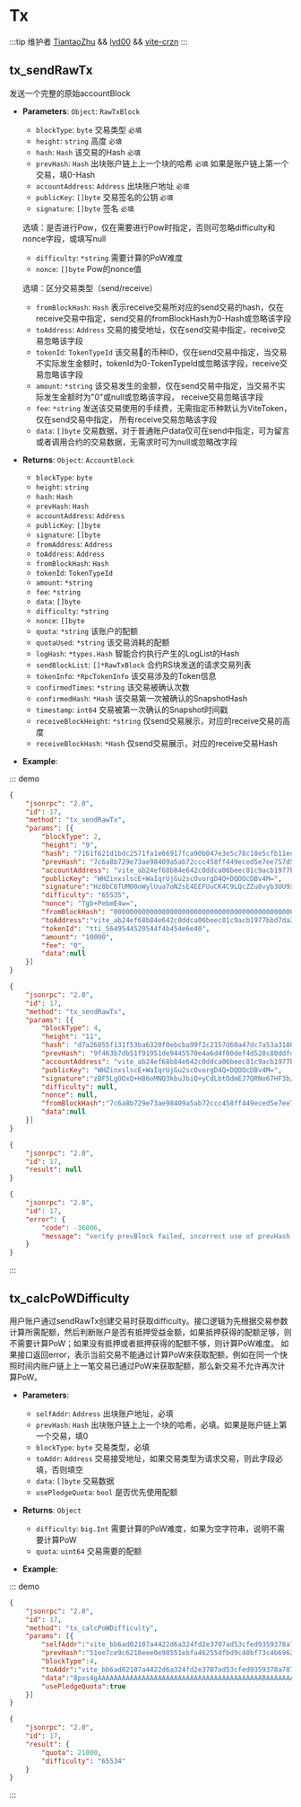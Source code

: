 # Tx
:::tip 维护者
[TiantaoZhu](https://github.com/TiantaoZhu) && [lyd00](https://github.com/lyd00) && [vite-crzn](https://github.com/vite-crzn)
:::

## tx_sendRawTx
发送一个完整的原始accountBlock

- **Parameters**: `Object`: `RawTxBlock`

  * `blockType`: `byte` 交易类型 `必填`
  * `height`: `string` 高度 `必填`
  * `hash`: `Hash` 该交易的Hash `必填`
  * `prevHash`: `Hash`  出块账户链上上一个块的哈希 `必填` 如果是账户链上第一个交易，填0-Hash
  * `accountAddress`: `Address` 出块账户地址 `必填`
  * `publicKey`: `[]byte`  交易签名的公钥 `必填`
  * `signature`: `[]byte` 签名 `必填`
   
  选填：是否进行Pow，仅在需要进行Pow时指定，否则可忽略difficulty和nonce字段，或填写null
  * `difficulty`: `*string` 需要计算的PoW难度
  * `nonce`: `[]byte` Pow的nonce值
     
  选填：区分交易类型（send/receive）
  * `fromBlockHash`: `Hash`  表示receive交易所对应的send交易的hash，仅在receive交易中指定，send交易的fromBlockHash为0-Hash或忽略该字段
  * `toAddress`: `Address`  交易的接受地址，仅在send交易中指定，receive交易忽略该字段
  * `tokenId`: `TokenTypeId` 该交易的币种ID，仅在send交易中指定，当交易不实际发生金额时，tokenId为0-TokenTypeId或忽略该字段，receive交易忽略该字段
  * `amount`: `*string` 该交易发生的金额，仅在send交易中指定，当交易不实际发生金额时为"0"或null或忽略该字段， receive交易忽略该字段
  * `fee`: `*string` 发送该交易使用的手续费，无需指定币种默认为ViteToken，仅在send交易中指定， 所有receive交易忽略该字段
  * `data`: `[]byte` 交易数据，对于普通账户data仅可在send中指定，可为留言或者调用合约的交易数据，无需求时可为null或忽略改字段

- **Returns**: `Object`: `AccountBlock`

  * `blockType`: `byte`
  * `height`: `string`
  * `hash`: `Hash`
  * `prevHash`: `Hash`
  * `accountAddress`: `Address`
  * `publicKey`: `[]byte`
  * `signature`: `[]byte`
  * `fromAddress`: `Address`
  * `toAddress`: `Address`
  * `fromBlockHash`: `Hash`
  * `tokenId`: `TokenTypeId`
  * `amount`: `*string`
  * `fee`: `*string`
  * `data`: `[]byte`
  * `difficulty`: `*string`
  * `nonce`: `[]byte`
  * `quota`: `*string` 该账户的配额
  * `quotaUsed`: `*string` 该交易消耗的配额
  * `logHash`: `*types.Hash` 智能合约执行产生的LogList的Hash
  * `sendBlockList`: `[]*RawTxBlock` 合约RS块发送的请求交易列表
  * `tokenInfo`: `*RpcTokenInfo` 该交易涉及的Token信息
  * `confirmedTimes`: `*string` 该交易被确认次数
  * `confirmedHash`: `*Hash` 该交易第一次被确认的SnapshotHash
  * `timestamp`: `int64` 交易被第一次确认的Snapshot时间戳
  * `receiveBlockHeight`: `*string` 仅send交易展示，对应的receive交易的高度
  * `receiveBlockHash`: `*Hash` 仅send交易展示，对应的receive交易Hash

- **Example**:

::: demo


```json tab:Request Send
{
    "jsonrpc": "2.0",
    "id": 17,
    "method": "tx_sendRawTx",
    "params": [{
    	"blockType": 2,
        "height": "9",
        "hash": "7161f621d1bdc2571fa1e66917fca90b047e3e5c78c18e5cfb11edba32c7c2fc",
        "prevHash": "7c6a8b729e73ae98409a5ab72ccc458ff449eced5e7ee757d52de83e8f32a070",
        "accountAddress": "vite_ab24ef68b84e642c0ddca06beec81c9acb1977bbd7da27a87a",
        "publicKey": "WHZinxslscE+WaIqrUjGu2scOvorgD4Q+DQOOcDBv4M=",
        "signature":"Hz8bC6TUM00oWylUua7oN2sE4EEFUuCK4C9LQcZZu8vyb3UU9xG32BeJtBQ==",
        "difficulty": "65535",
        "nonce": "Tgb+PebmE4w=",
        "fromBlockHash": "0000000000000000000000000000000000000000000000000000000000000000",
        "toAddress":"vite_ab24ef68b84e642c0ddca06beec81c9acb1977bbd7da27a87a",
        "tokenId": "tti_5649544520544f4b454e6e40",
        "amount": "10000",
        "fee": "0",
        "data":null
    }]
}
```

```json tab:Request Receive
{
    "jsonrpc": "2.0",
    "id": 17,
    "method": "tx_sendRawTx",
    "params": [{
    	"blockType": 4,
        "height": "11",
        "hash": "d7a26855f131f53ba6320f0ebcba99f2c2157d60a47dc7a53a3186cd0b202b63",
        "prevHash": "9f463b7db51f91951de9445570e4a6d4f00def4d528c80ddfdf39e1e47f8498d",
        "accountAddress": "vite_ab24ef68b84e642c0ddca06beec81c9acb1977bbd7da27a87a",
        "publicKey": "WHZinxslscE+WaIqrUjGu2scOvorgD4Q+DQOOcDBv4M=",
        "signature":"zBF5LgOOxQ+H86oMNQ3kbuJbiQ+yCdLbtOdmEJ7QRNo67HF3b/pm+bfM5EHuxMNpOnimKgawtozZwifnFVhyDQ==",
        "difficulty": null,
        "nonce": null,
        "fromBlockHash":"7c6a8b729e73ae98409a5ab72ccc458ff449eced5e7ee757d52de83e8f32a070",
        "data":null
    }]
}
```

```json tab:Response Success
{
    "jsonrpc": "2.0",
    "id": 17,
    "result": null
}
```

```json tab:Response Error
{
    "jsonrpc": "2.0",
    "id": 17,
    "error": {
        "code": -36006,
        "message": "verify prevBlock failed, incorrect use of prevHash or fork happened"
    }
}
```

::: 


## tx_calcPoWDifficulty
用户账户通过sendRawTx创建交易时获取difficulty。接口逻辑为先根据交易参数计算所需配额，然后判断账户是否有抵押受益金额，如果抵押获得的配额足够，则不需要计算PoW；如果没有抵押或者抵押获得的配额不够，则计算PoW难度。
如果接口返回error，表示当前交易不能通过计算PoW来获取配额，例如在同一个快照时间内账户链上上一笔交易已通过PoW来获取配额，那么新交易不允许再次计算PoW。

- **Parameters**: 

  * `selfAddr`: `Address`  出块账户地址，必填
  * `prevHash`: `Hash`  出块账户链上上一个块的哈希，必填。如果是账户链上第一个交易，填0
  * `blockType`: `byte`  交易类型，必填
  * `toAddr`: `Address`  交易接受地址，如果交易类型为请求交易，则此字段必填，否则填空
  * `data`: `[]byte`  交易数据
  * `usePledgeQuota`: `bool`  是否优先使用配额

- **Returns**: `Object`
  * `difficulty`: `big.Int`  需要计算的PoW难度，如果为空字符串，说明不需要计算PoW
  * `quota`: `uint64`  交易需要的配额

- **Example**:

::: demo

```json tab:Request
{
	"jsonrpc": "2.0",
	"id": 17,
	"method": "tx_calcPoWDifficulty",
	"params": [{
		"selfAddr":"vite_bb6ad02107a4422d6a324fd2e3707ad53cfed9359378a78792",
		"prevHash":"51ee7ce9c6218eee0e98551ebfa46255dfbd9c40bf73c4b69622ff90e5b8d153",
		"blockType":4,
		"toAddr":"vite_bb6ad02107a4422d6a324fd2e3707ad53cfed9359378a78792",
		"data":"8pxs4gAAAAAAAAAAAAAAAAAAAAAAAAAAAAAAAAAAAAAAAAABAAAAAAAAAAAAAAAAAAAAAAAAAAAAAAAAAAAAAAAAAGAAAAAAAAAAAAAAAACA1EbeCzJnsDy6fZtJr6XnE0HHzQAAAAAAAAAAAAAAAAAAAAAAAAAAAAAAAAAAAAAAAAAFc3VwZXIAAAAAAAAAAAAAAAAAAAAAAAAAAAAAAAAAAAA=",
		"usePledgeQuota":true
	}]
}
```

```json tab:Response
{
    "jsonrpc": "2.0",
    "id": 17,
    "result": {
        "quota": 21000,
        "difficulty": "65534"
    }
}
```
:::
